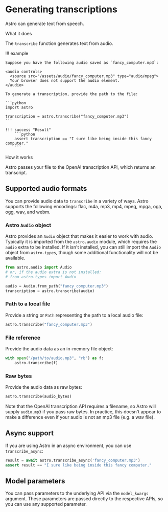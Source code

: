 # Generating transcriptions

Astro can generate text from speech. 

<div class="admonition abstract">
  <p class="admonition-title">What it does</p>
  <p>
    The <code>transcribe</code> function generates text from audio.
  </p>
</div>



!!! example

    Suppose you have the following audio saved as `fancy_computer.mp3`:

    <audio controls>
      <source src="/assets/audio/fancy_computer.mp3" type="audio/mpeg">
      Your browser does not support the audio element.
    </audio>

    To generate a transcription, provide the path to the file:

    ```python
    import astro

    transcription = astro.transcribe("fancy_computer.mp3")
    ```

    !!! success "Result"
        ```python
        assert transcription == "I sure like being inside this fancy computer."
        ```

        

<div class="admonition info">
  <p class="admonition-title">How it works</p>
  <p>
    Astro passes your file to the OpenAI transcription API, which returns an transcript.
  </p>
</div>

## Supported audio formats

You can provide audio data to `transcribe` in a variety of ways. Astro supports the following encodings: flac, m4a, mp3, mp4, mpeg, mpga, oga, ogg, wav, and webm.

### Astro `Audio` object

Astro provides an `Audio` object that makes it easier to work with audio. Typically it is imported from the `astro.audio` module, which requires the `audio` extra to be installed. If it isn't installed, you can still import the `Audio` object from `astro.types`, though some additional functionality will not be available.

```python
from astro.audio import Audio
# or, if the audio extra is not installed:
# from astro.types import Audio

audio = Audio.from_path("fancy_computer.mp3")
transcription = astro.transcribe(audio)
```


### Path to a local file

Provide a string or `Path` representing the path to a local audio file:

```python
astro.transcribe("fancy_computer.mp3")
```

### File reference

Provide the audio data as an in-memory file object:

```python
with open("/path/to/audio.mp3", "rb") as f:
    astro.transcribe(f)
```


### Raw bytes

Provide the audio data as raw bytes:

```python
astro.transcribe(audio_bytes)
```

Note that the OpenAI transcription API requires a filename, so Astro will supply `audio.mp3` if  you pass raw bytes. In practice, this doesn't appear to make a difference even if your audio is not an mp3 file (e.g. a wav file).


## Async support

If you are using Astro in an async environment, you can use `transcribe_async`:

```python
result = await astro.transcribe_async('fancy_computer.mp3')
assert result == "I sure like being inside this fancy computer."
```



## Model parameters
You can pass parameters to the underlying API via the `model_kwargs` argument. These parameters are passed directly to the respective APIs, so you can use any supported parameter.
